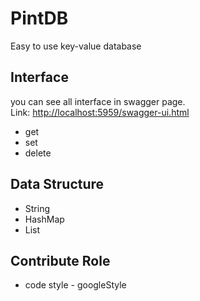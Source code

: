 # PintDB
Easy to use key-value database

## Interface
you can see all interface in swagger page.<br>
Link: [http://localhost:5959/swagger-ui.html](http://localhost:5959/swagger-ui.html)

- get
- set
- delete

## Data Structure
- String
- HashMap
- List

## Contribute Role
- code style - googleStyle